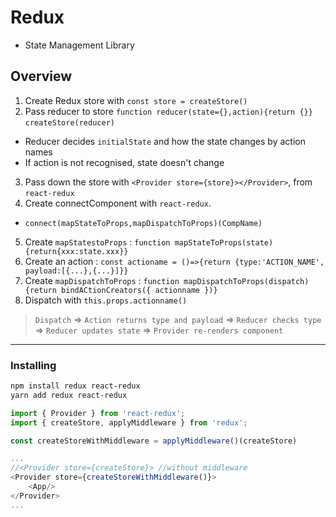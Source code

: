 # Redux
 - State Management Library

## Overview
1. Create Redux store with `const store = createStore()`
2. Pass reducer to store `function reducer(state={},action){return {}}` `createStore(reducer)`
  - Reducer decides `initialState` and how the state changes by action names
  - If action is not recognised, state doesn't change
3. Pass down the store with `<Provider store={store}></Provider>`, from `react-redux`
4. Create connectComponent with `react-redux`. 
  - `connect(mapStateToProps,mapDispatchToProps)(CompName)`
5. Create `mapStatestoProps` : `function mapStateToProps(state){return{xxx:state.xxx}}`
6. Create an action : `const actioname = ()=>{return {type:'ACTION_NAME', payload:[{...},{...}]}}`
7. Create `mapDispatchToProps` : `function mapDispatchToProps(dispatch){return bindACtionCreators({ actionname })}`
8. Dispatch with `this.props.actionname()`

> `Dispatch` => `Action returns type and payload` => `Reducer checks type` => `Reducer updates state` => `Provider re-renders component` 

---

### Installing
```bash
npm install redux react-redux
yarn add redux react-redux
```

```js
import { Provider } from 'react-redux';
import { createStore, applyMiddleware } from 'redux';

const createStoreWithMiddleware = applyMiddleware()(createStore)

...
//<Provider store={createStore}> //without middleware
<Provider store={createStoreWithMiddleware()}>
    <App/>
</Provider>
...
```
